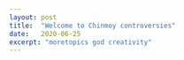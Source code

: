 ```yaml
---
layout: post
title:  "Welcome to Chinmoy controversies"
date:   2020-06-25
excerpt: "moretopics god creativity"
---
```

